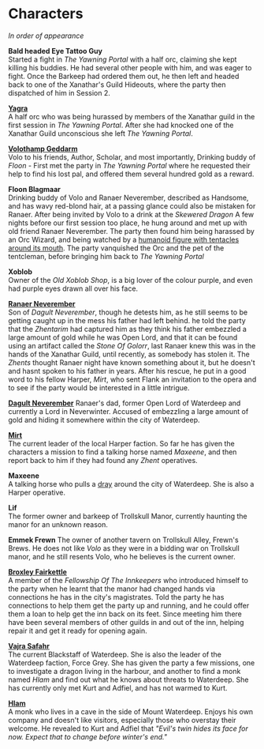 # Characters
*In order of appearance*

**Bald headed Eye Tattoo Guy**  
Started a fight in *The Yawning Portal* with a half orc, claiming she kept killing his buddies. He had several other people with him, and was eager to fight. Once the Barkeep had ordered them out, he then left and headed back to one of the Xanathar's Guild Hideouts, where the party then dispatched of him in Session 2.

**[Yagra](https://i.imgur.com/j2pObt0.png)**  
A half orc who was being hurassed by members of the Xanathar guild in the first session in *The Yawning Portal*. After she had knocked one of the Xanathar Guild unconscious she left *The Yawning Portal*. 

**[Volothamp Geddarm](https://i.imgur.com/aFM9njs.png)**  
Volo to his friends, Author, Scholar, and most importantly, Drinking buddy of *Floon* - First met the party in *The Yawning Portal* where he requested their help to find his lost pal, and offered them several hundred gold as a reward.

**Floon Blagmaar**  
Drinking buddy of Volo and Ranaer Neverember, described as Handsome, and has wavy red-blond hair, at a passing glance could also be mistaken for Ranaer. After being invited by Volo to a drink at the *Skewered Dragon* A few nights before our first session too place, he hung around and met up with old friend Ranaer Neverember. The party then found him being harassed by an Orc Wizard, and being watched by a [humanoid figure with tentacles around its mouth](https://i.imgur.com/sveVv2B.png). The party vanquished the Orc and the pet of the tentcleman, before bringing him back to *The Yawning Portal*

**Xoblob**  
Owner of the *Old Xoblob Shop*, is a big lover of the colour purple, and even had purple eyes drawn all over his face. 

**[Ranaer Neverember](https://i.imgur.com/adHxo3i.png)**  
Son of *Dagult Neverember*, though he detests him, as he still seems to be getting caught up in the mess his father had left behind. he told the party that the *Zhentarim* had captured him as they think his father embezzled a large amount of gold while he was Open Lord, and that it can be found using an artifact called the *Stone Of Golorr*, last Ranaer knew this was in the hands of the Xanathar Guild, until recently, as somebody has stolen it. The *Zhents* thought Ranaer night have known something about it, but he doesn't and hasnt spoken to his father in years. After his rescue, he put in a good word to his fellow Harper, *Mirt*, who sent Flank an invitation to the opera and to see if the party would be interested in a little intrigue.

**[Dagult Neverember](https://i.imgur.com/o1i9hOD.jpg)** 
Ranaer's dad, former Open Lord of Waterdeep and currently a Lord in Neverwinter. Accused of embezzling a large amount of gold and hiding it somewhere within the city of Waterdeep.

**[Mirt](https://i.imgur.com/Aemqzwx.png)**  
The current leader of the local Harper faction. So far he has given the characters a mission to find a talking horse named *Maxeene*, and then report back to him if they had found any *Zhent* operatives.

**Maxeene**  
A talking horse who pulls a [dray](https://i.imgur.com/YsJcfsf.png) around the city of Waterdeep. She is also a Harper operative.

**Lif**  
The former owner and barkeep of Trollskull Manor, currently haunting the manor for an unknown reason.

**Emmek Frewn**
The owner of another tavern on Trollskull Alley, Frewn's Brews. He does not like *Volo* as they were in a bidding war on Trollskull manor, and he still resents Volo, who he believes is the current owner.

**[Broxley Fairkettle](https://i.imgur.com/tEqMLfR.jpg)**  
A member of the *Fellowship Of The Innkeepers* who introduced himself to the party when he learnt that the manor had changed hands via connections he has in the city's magistrates. Told the party he has connections to help them get the party up and running, and he could offer them a loan to help get the inn back on its feet. Since meeting him there have been several members of other guilds in and out of the inn, helping repair it and get it ready for opening again.

**[Vajra Safahr](https://i.imgur.com/gap0NOP.png)**  
The current Blackstaff of Waterdeep. She is also the leader of the Waterdeep faction, Force Grey. She has given the party a few missions, one to investigate a dragon living in the harbour, and another to find a monk named *Hlam* and find out what he knows about threats to Waterdeep. She has currently only met Kurt and Adfiel, and has not warmed to Kurt. 

**[Hlam](https://i.imgur.com/chcmgxs.png)**  
A monk who lives in a cave in the side of Mount Waterdeep. Enjoys his own company and doesn't like visitors, especially those who overstay their welcome. He revealed to Kurt and Adfiel that *"Evil's twin hides its face for now. Expect that to change before winter's end."*
